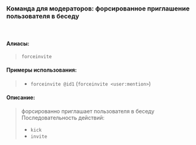 ### **Команда для модераторов: форсированное приглашение пользователя в беседу**
<br>

#### **Алиасы**:
> `forceinvite`


#### **Примеры использования**:
> - `forceinvite @id1` (`forceinvite <user:mention>`)

#### **Описание**:
> форсированно приглашает пользователя в беседу \
> Последовательность действий:
>   - `kick`
>   - `invite`
